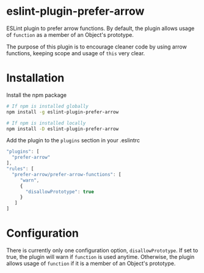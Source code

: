 # eslint-plugin-prefer-arrow
ESLint plugin to prefer arrow functions. By default, the plugin allows usage of `function` as a member of an Object's prototype.

The purpose of this plugin is to encourage cleaner code by using arrow functions, keeping scope and usage of `this` very clear. 

# Installation

Install the npm package
```bash
# If npm is installed globally
npm install -g eslint-plugin-prefer-arrow

# If npm is installed locally
npm install -D eslint-plugin-prefer-arrow
```

Add the plugin to the `plugins` section in your .eslintrc
```js
"plugins": [
  "prefer-arrow"
],
"rules": [
  "prefer-arrow/prefer-arrow-functions": [
     "warn",
     {
       "disallowPrototype": true
     }
   ]
]
```
# Configuration
There is currently only one configuration option, `disallowPrototype`. If set to true, the plugin will warn if `function` is used anytime. Otherwise, the plugin allows usage of `function` if it is a member of an Object's prototype.
